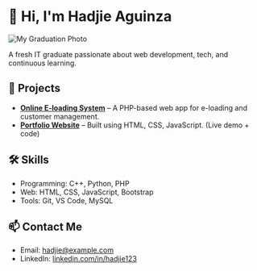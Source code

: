 # 👋 Hi, I'm Hadjie Aguinza
![My Graduation Photo](https://github.com/hadjie123/hadjie123/blob/main/photo.jpg?raw=true)

A fresh IT graduate passionate about web development, tech, and continuous learning.

## 💼 Projects
- **[Online E-loading System](https://github.com/hadjie123/e-loading)** – A PHP-based web app for e-loading and customer management.
- **[Portfolio Website](https://hadjie123.github.io)** – Built using HTML, CSS, JavaScript. (Live demo + code)

## 🛠 Skills
- Programming: C++, Python, PHP
- Web: HTML, CSS, JavaScript, Bootstrap
- Tools: Git, VS Code, MySQL

## 📫 Contact Me
- Email: hadjie@example.com
- LinkedIn: [linkedin.com/in/hadjie123](https://linkedin.com/in/hadjie123)
